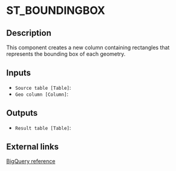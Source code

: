 
# ST_BOUNDINGBOX
## Description

 This component creates a new column containing rectangles that represents the bounding box of each geometry.
 
## Inputs
* `Source table [Table]`: 
* `Geo column [Column]`: 

## Outputs
* `Result table [Table]`: 

## External links
[BigQuery reference](https://cloud.google.com/bigquery/docs/reference/standard-sql/geography_functions#st_boundingbox)
      